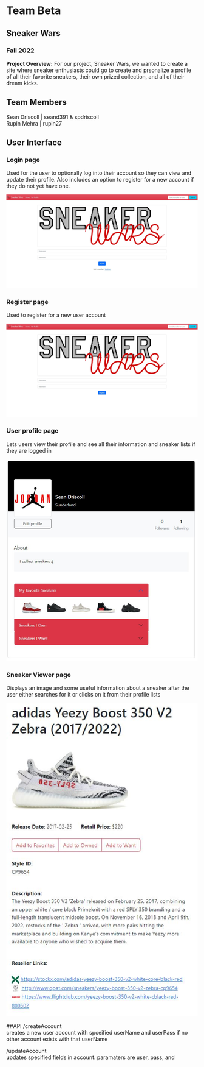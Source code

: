 # Team Beta
## Sneaker Wars
### Fall 2022
**Project Overview:** For our project, Sneaker Wars, we wanted to create a site where sneaker enthusiasts could go to create and prsonalize a profile of all their favorite sneakers, their own prized collection, and all of their dream kicks.
## Team Members
Sean Driscoll | seand391 & spdriscoll  
Rupin Mehra   | rupin27
## User Interface
### Login page  
Used for the user to optionally log into their account so they can view and update their profile. Also includes an option to register for a new account if they do not yet have one.

![login](../docs/images/login.JPG)

### Register page  
Used to register for a new user account

![login](../docs/images/register.JPG)

### User profile page
Lets users view their profile and see all their information and sneaker lists if they are logged in  

![login](../docs/images/profile.JPG)

### Sneaker Viewer page
Displays an image and some useful information about a sneaker after the user either searches for it or clicks on it from their profile lists  

![login](../docs/images/sneakerviewer.JPG)


##API
/createAccount  
creates a new user account with spceified userName and userPass if no other account exists with that userName  

/updateAccount  
updates specified fields in account. paramaters are user, pass, and 
